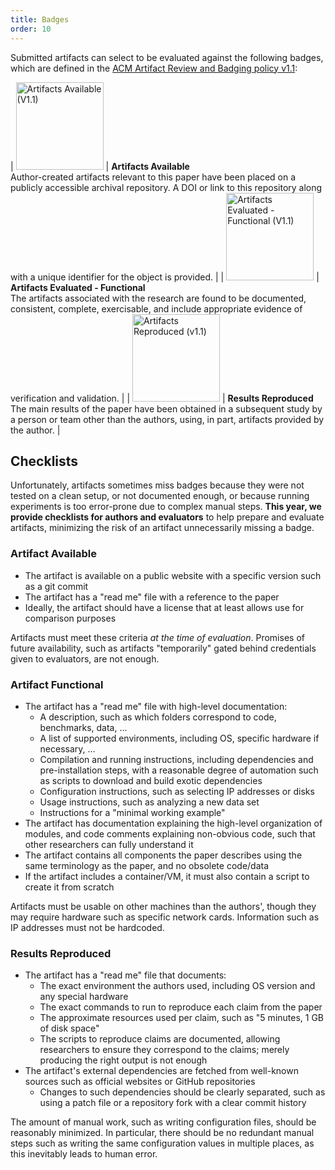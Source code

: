 ```yaml
---
title: Badges
order: 10
---
```


<style>
img { width: 10em; }
</style>

Submitted artifacts can select to be evaluated against the following badges,
which are defined in the [ACM Artifact Review and Badging policy v1.1](https://www.acm.org/publications/policies/artifact-review-and-badging-current):

| ![Artifacts Available (V1.1)](../images/acm_available_1.1.png) | **Artifacts Available**<br>Author-created artifacts relevant to this paper have been placed on a publicly accessible archival repository. A DOI or link to this repository along with a unique identifier for the object is provided.  |
| ![Artifacts Evaluated - Functional (V1.1)](../images/acm_functional_1.1.png) | **Artifacts Evaluated - Functional**<br>The artifacts associated with the research are found to be documented, consistent, complete, exercisable, and include appropriate evidence of verification and validation. |
| ![Artifacts Reproduced (v1.1)](../images/acm_reproduced_1.1.png) | **Results Reproduced**<br>The main results of the paper have been obtained in a subsequent study by a person or team other than the authors, using, in part, artifacts provided by the author. |


## Checklists

Unfortunately, artifacts sometimes miss badges because they were not tested on a clean setup,
or not documented enough, or because running experiments is too error-prone due to complex manual steps.
**This year, we provide checklists for authors and evaluators** to help prepare and evaluate artifacts,
minimizing the risk of an artifact unnecessarily missing a badge.


### Artifact Available

- The artifact is available on a public website with a specific version such as a git commit
- The artifact has a "read me" file with a reference to the paper
- Ideally, the artifact should have a license that at least allows use for comparison purposes

Artifacts must meet these criteria _at the time of evaluation_.
Promises of future availability, such as artifacts "temporarily" gated behind credentials given to evaluators, are not enough.


### Artifact Functional

- The artifact has a "read me" file with high-level documentation:
  - A description, such as which folders correspond to code, benchmarks, data, ...
  - A list of supported environments, including OS, specific hardware if necessary, ...
  - Compilation and running instructions, including dependencies and pre-installation steps,
    with a reasonable degree of automation such as scripts to download and build exotic dependencies
  - Configuration instructions, such as selecting IP addresses or disks
  - Usage instructions, such as analyzing a new data set
  - Instructions for a "minimal working example"
- The artifact has documentation explaining the high-level organization of modules, and code comments explaining non-obvious code,
  such that other researchers can fully understand it
- The artifact contains all components the paper describes using the same terminology as the paper, and no obsolete code/data
- If the artifact includes a container/VM, it must also contain a script to create it from scratch

Artifacts must be usable on other machines than the authors', though they may require hardware such as specific network cards.
Information such as IP addresses must not be hardcoded.


### Results Reproduced

- The artifact has a "read me" file that documents:
  - The exact environment the authors used, including OS version and any special hardware
  - The exact commands to run to reproduce each claim from the paper
  - The approximate resources used per claim, such as "5 minutes, 1 GB of disk space"
  - The scripts to reproduce claims are documented, allowing researchers to ensure they correspond to the claims;
    merely producing the right output is not enough
- The artifact's external dependencies are fetched from well-known sources such as official websites or GitHub repositories
  - Changes to such dependencies should be clearly separated, such as using a patch file or a repository fork with a clear commit history

The amount of manual work, such as writing configuration files, should be reasonably minimized.
In particular, there should be no redundant manual steps such as writing the same configuration values in multiple places, as this inevitably leads to human error.
